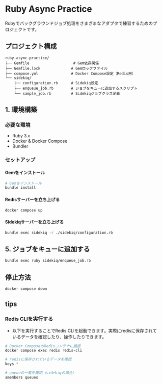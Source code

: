 # Ruby Async Practice

Rubyでバックグラウンドジョブ処理をさまざまなアダプタで練習するためのプロジェクトです。

## プロジェクト構成

```
ruby-async-practice/
├── Gemfile                    # Gem依存関係
├── Gemfile.lock              # Gemロックファイル
├── compose.yml               # Docker Compose設定（Redis用）
└── sidekiq/
    ├── configuration.rb      # Sidekiq設定
    ├── enqueue_job.rb        # ジョブをキューに追加するスクリプト
    └── sample_job.rb         # Sidekiqジョブクラス定義
```

## 1. 環境構築

### 必要な環境
- Ruby 3.x
- Docker & Docker Compose
- Bundler

### セットアップ
#### Gemをインストール
```bash
# Gemをインストール
bundle install
```

#### Redisサーバーを立ち上げる

```bash
docker compose up
```

#### Sidekiqサーバーを立ち上げる

```bash
bundle exec sidekiq -r ./sidekiq/configuration.rb
```

## 5. ジョブをキューに追加する

```bash
bundle exec ruby sidekiq/enqueue_job.rb
```

## 停止方法

```bash
docker compose down
```

## tips
### Redis CLIを実行する
- 以下を実行することでRedis CLIを起動できます。実際にredisに保存されているデータを確認したり、操作したりできます。

```bash
# Docker ComposeのRedisコンテナに接続
docker compose exec redis redis-cli
```

```bash
# redisに保存されているデータを確認
keys *
```

```bash
# queueの一覧を確認（sidekiqの場合）
smembers queues
```
